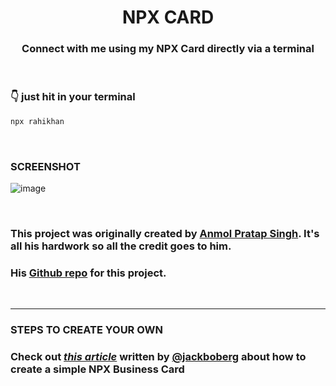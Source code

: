 <h1 align="center">  <strong>NPX CARD</strong> </h1>
<h3 align="center"> Connect with me using my NPX Card directly via a terminal </h3>

<br />

### <strong>👇 just hit in your terminal</strong>

```bash
npx rahikhan
```

<br />

### <strong>SCREENSHOT</strong>

![image](https://github.com/anmol098/npx_card/blob/master/demo.gif)

<br />

### This project was originally created by [Anmol Pratap Singh](https://github.com/anmol098). It's all his hardwork so all the credit goes to him.

### His [Github repo](https://github.com/anmol098/npx_card) for this project.

<br />
<hr/>

### <strong>STEPS TO CREATE YOUR OWN</strong>

### Check out [_this article_](https://studioelsa.se/blog/open-source-oss-npx-business-card) written by [@jackboberg](https://github.com/jackboberg) about how to create a simple NPX Business Card
